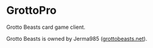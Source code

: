 # GrottoPro
Grotto Beasts card game client.

Grotto Beasts is owned by Jerma985 ([grottobeasts.net](http://www.grottobeasts.net)).
